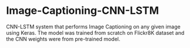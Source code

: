 # Image-Captioning-CNN-LSTM
CNN-LSTM system that performs Image Captioning on any given image using Keras. The model was trained from scratch on Flickr8K dataset and the CNN weights were from pre-trained model.
